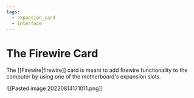```yaml
---
tags:
  - expansion_card
  - interface
---
```

# The Firewire Card

The [[Firewire|firewire]] card is meant to add firewire functionality to the computer by using one of the motherboard's expansion slots.

![[Pasted image 20220814171011.png]]

